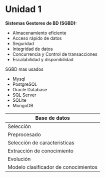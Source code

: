 # Unidad 1

**Sistemas Gestores de BD (SGBD):**
- Almacenamiento eficiente
- Acceso rápido de datos
- Seguridad
- Integridad de datos
- Concurrencia y Control de transacciones
- Escalabilidad y disponibilidad

SGBD mas usados
- Mysql
- PostgreSQL
- Oracle Database
- SQL Server
- SQLite
- MongoDB


|Base de datos|   
|------------|
|Selección|   
|Preprocesado|
|Selección de caracteristicas|
|Extracción de conocimiento|
|Evolución|
|Modelo clasificador de conocimientos|


